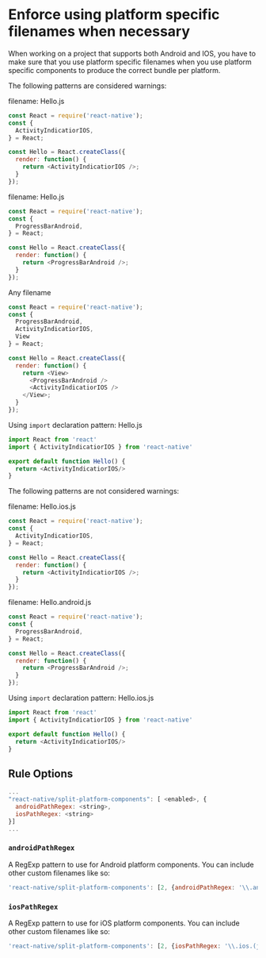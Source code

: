 # Enforce using platform specific filenames when necessary
When working on a project that supports both Android and IOS, you have to make sure that you
use platform specific filenames when you use platform specific components to produce the correct
bundle per platform.

The following patterns are considered warnings:

filename: Hello.js
```js
const React = require('react-native');
const {
  ActivityIndicatiorIOS,
} = React;

const Hello = React.createClass({
  render: function() {
    return <ActivityIndicatiorIOS />;
  }
});
```

filename: Hello.js
```js
const React = require('react-native');
const {
  ProgressBarAndroid,
} = React;

const Hello = React.createClass({
  render: function() {
    return <ProgressBarAndroid />;
  }
});
```

Any filename
```js
const React = require('react-native');
const {
  ProgressBarAndroid,
  ActivityIndicatiorIOS,
  View
} = React;

const Hello = React.createClass({
  render: function() {
    return <View>
      <ProgressBarAndroid />
      <ActivityIndicatiorIOS />
    </View>;
  }
});
```

Using `import` declaration pattern: Hello.js
```js
import React from 'react'
import { ActivityIndicatiorIOS } from 'react-native'

export default function Hello() {
  return <ActivityIndicatiorIOS/>
}
```

The following patterns are not considered warnings:

filename: Hello.ios.js
```js
const React = require('react-native');
const {
  ActivityIndicatiorIOS,
} = React;

const Hello = React.createClass({
  render: function() {
    return <ActivityIndicatiorIOS />;
  }
});
```

filename: Hello.android.js
```js
const React = require('react-native');
const {
  ProgressBarAndroid,
} = React;

const Hello = React.createClass({
  render: function() {
    return <ProgressBarAndroid />;
  }
});
```

Using `import` declaration pattern: Hello.ios.js
```js
import React from 'react'
import { ActivityIndicatiorIOS } from 'react-native'

export default function Hello() {
  return <ActivityIndicatiorIOS/>
}
```

## Rule Options

```js
...
"react-native/split-platform-components": [ <enabled>, {
  androidPathRegex: <string>,
  iosPathRegex: <string>
}]
...
```

### `androidPathRegex`

A RegExp pattern to use for Android platform components. You can include other custom filenames like so:

```js
'react-native/split-platform-components': [2, {androidPathRegex: '\\.android.(js|jsx|ts|tsx)$'}]
```

### `iosPathRegex`

A RegExp pattern to use for iOS platform components. You can include other custom filenames like so:

```js
'react-native/split-platform-components': [2, {iosPathRegex: '\\.ios.(js|jsx|ts|tsx)$'}]
```
